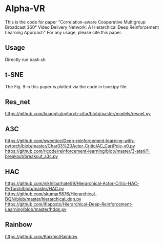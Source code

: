 # Alpha-VR

This is the code for paper "Correlation-aware Cooperative Multigroup Broadcast 360° Video Delivery Network: A Hierarchical Deep Reinforcement Learning Approach" 
For any usage, please cite this paper.

## Usage 
Directly run bash.sh

## t-SNE
The Fig. 9 in this paper is plotted via the code in tsne.ipy file.

## Res_net 
https://github.com/kuangliu/pytorch-cifar/blob/master/models/resnet.py

## A3C 
https://github.com/sweetice/Deep-reinforcement-learning-with-pytorch/blob/master/Char03%20Actor-Critic/AC_CartPole-v0.py \
https://github.com/rlcode/reinforcement-learning/blob/master/3-atari/1-breakout/breakout_a3c.py 

## HAC 
https://github.com/nikhilbarhate99/Hierarchical-Actor-Critic-HAC-PyTorch/blob/master/HAC.py \
https://github.com/skumar9876/Hierarchical-DQN/blob/master/hierarchical_dqn.py \
https://github.com/ifiaposto/Hierarchical-Deep-Reinforcement-Learning/blob/master/hdqn.py 

## Rainbow
https://github.com/Kaixhin/Rainbow
